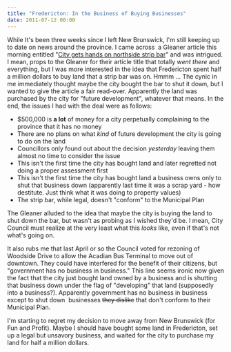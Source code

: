 ```yaml
---
title: "Fredericton: In the Business of Buying Businesses"
date: 2011-07-12 00:00
---
```


<import><p>While It's been three weeks since I left New Brunswick, I'm still keeping up to date on news around the province. I came across  a Gleaner article this morning entitled "<a href="http://dailygleaner.canadaeast.com/rss/article/1422766?utm_source=twitterfeed&amp;utm_medium=twitter" target="_blank">City gets hands on northside strip bar</a>" and was intrigued. I mean, props to the Gleaner for their article title that totally <em>went there</em> and everything, but I was more interested in the idea that Fredericton spent half a million dollars to buy land that a strip bar was on. Hmmm ...
The cynic in me immediately thought maybe the city bought the bar to shut it down, but I wanted to give the article a fair read-over. Apparently the land was purchased by the city for "future development", whatever that means. In the end, the issues I had with the deal were as follows:</p>
<ul>
<li>$500,000 is <strong>a lot</strong> of money for a city perpetually complaining to the province that it has no money</li>
<li>There are no plans on what <em>kind</em> of future development the city is going to do on the land</li>
<li>Councillors only found out about the decision <em>yesterday</em> leaving them almost no time to consider the issue</li>
<li>This isn't the first time the city has bought land and later regretted not doing a proper assessment first</li>
<li>This isn't the first time the city has bought land a business owns only to shut that business down (apparently last time it was a scrap yard - how destitute. Just think what it was doing to property values)</li>
<li>The strip bar, while legal, doesn't "conform" to the Municipal Plan</li>
</ul>
<p>The Gleaner alluded to the idea that maybe the city is buying the land to shut down the bar, but wasn't as probing as I wished they'd be. I mean, City Council must realize at the very least what this <em>looks</em> like, even if that's not what's going on.</p>
<p>It also rubs me that last April or so the Council voted for rezoning of Woodside Drive to allow the Acadian Bus Terminal to move out of downtown. They could have interfered for the benefit of their citizens, but "government has no business in business." This line seems ironic now given the fact that the city just bought land owned by a business and is shutting that business down under the flag of "developing" that land (supposedly into a business?). Apparently government has no business in business except to shut down  businesses <del>they dislike</del> that don't conform to their Municipal Plan.</p>
<p>I'm starting to regret my decision to move away from New Brunswick (for Fun and Profit). Maybe I should have bought some land in Fredericton, set up a legal but unsavory business, and waited for the city to purchase my land for half a million dollars.</p></import>

<!-- more -->

